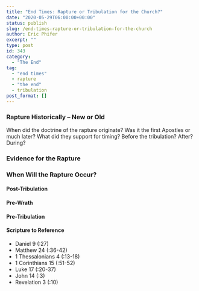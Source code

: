 ```yaml
---
title: "End Times: Rapture or Tribulation for the Church?"
date: "2020-05-29T06:00:00+00:00"
status: publish
slug: /end-times-rapture-or-tribulation-for-the-church
author: Eric Phifer
excerpt: ""
type: post
id: 343
category:
  - "The End"
tag:
  - "end times"
  - rapture
  - "the end"
  - tribulation
post_format: []
---
```


### Rapture Historically – New or Old

When did the doctrine of the rapture originate? Was it the first Apostles or much later? What did they support for timing? Before the tribulation? After? During?

### Evidence for the Rapture

### When Will the Rapture Occur?

#### Post-Tribulation

#### Pre-Wrath

#### Pre-Tribulation

#### Scripture to Reference

- Daniel 9 (:27)
- Matthew 24 (:36-42)
- 1 Thessalonians 4 (:13-18)
- 1 Corinthians 15 (:51-52)
- Luke 17 (:20-37)
- John 14 (:3)
- Revelation 3 (:10)
